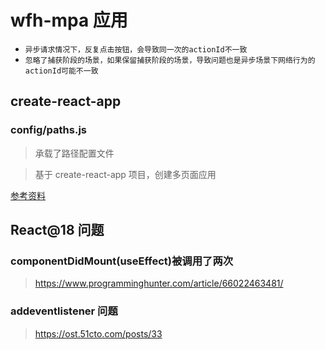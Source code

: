 # wfh-mpa 应用

- `异步请求情况下，反复点击按钮，会导致同一次的actionId不一致`
- `忽略了捕获阶段的场景，如果保留捕获阶段的场景，导致问题也是异步场景下网络行为的actionId可能不一致`

## create-react-app

### config/paths.js

> 承载了路径配置文件

> 基于 create-react-app 项目，创建多页面应用

[参考资料](https://segmentfault.com/a/1190000022317580)

## React@18 问题

### componentDidMount(useEffect)被调用了两次

> https://www.programminghunter.com/article/66022463481/

### addeventlistener 问题

> https://ost.51cto.com/posts/33
